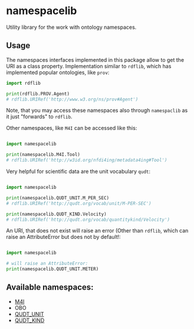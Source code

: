 # namespacelib

Utility library for the work with ontology namespaces.

## Usage

The namespaces interfaces implemented in this package allow to get the URI as a class property. Implementation similar
to
`rdflib`, which has implemented popular ontologies, like `prov`:

```python
import rdflib

print(rdflib.PROV.Agent)
# rdflib.URIRef('http://www.w3.org/ns/prov#Agent')
```

Note, that you may access these namespaces also through `namespaclib` as it just
"forwards" to `rdflib`.

Other namespaces, like `M4I` can be accessed like this:

```python

import namespacelib

print(namespacelib.M4I.Tool)
# rdflib.URIRef('http://w3id.org/nfdi4ing/metadata4ing#Tool')
```

Very helpful for scientific data are the unit vocabulary `qudt`:

```python

import namespacelib

print(namespacelib.QUDT_UNIT.M_PER_SEC)
# rdflib.URIRef('http://qudt.org/vocab/unit/M-PER-SEC')

print(namespacelib.QUDT_KIND.Velocity)
# rdflib.URIRef('http://qudt.org/vocab/quantitykind/Velocity')
```

An URI, that does not exist will raise an error (Other than `rdflib`, which can raise an 
AttributeError but does not by default!:
```python

import namespacelib

# will raise an AttributeError:
print(namespacelib.QUDT_UNIT.METER)
```

## Available namespaces:

- [M4I](https://nfdi4ing.pages.rwth-aachen.de/metadata4ing/metadata4ing/)
- OBO
- [QUDT_UNIT](https://www.qudt.org/doc/DOC_VOCAB-UNITS.html)
- [QUDT_KIND](https://www.qudt.org/doc/DOC_VOCAB-QUANTITY-KINDS.html)